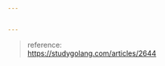 ```yaml
---


---
```


<blockquote>
<p>reference:<br>
<a href="https://studygolang.com/articles/2644">https://studygolang.com/articles/2644</a></p>
</blockquote>

